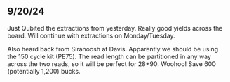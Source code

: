 ## 9/20/24 

Just Qubited the extractions from yesterday. Really good yields across the board. Will continue with extractions on Monday/Tuesday.

Also heard back from Siranoosh at Davis. Apparently we should be using the 150 cycle kit (PE75). The read length can be partitioned in any way across the two reads, so it will be perfect for 28+90. 
Woohoo! Save 600 (potentially 1,200) bucks. 
